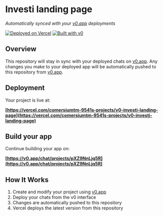 # Investi landing page

*Automatically synced with your [v0.app](https://v0.app) deployments*

[![Deployed on Vercel](https://img.shields.io/badge/Deployed%20on-Vercel-black?style=for-the-badge&logo=vercel)](https://vercel.com/comersiumtm-9541s-projects/v0-investi-landing-page)
[![Built with v0](https://img.shields.io/badge/Built%20with-v0.app-black?style=for-the-badge)](https://v0.app/chat/projects/pXZ9NnLjq5R)

## Overview

This repository will stay in sync with your deployed chats on [v0.app](https://v0.app).
Any changes you make to your deployed app will be automatically pushed to this repository from [v0.app](https://v0.app).

## Deployment

Your project is live at:

**[https://vercel.com/comersiumtm-9541s-projects/v0-investi-landing-page](https://vercel.com/comersiumtm-9541s-projects/v0-investi-landing-page)**

## Build your app

Continue building your app on:

**[https://v0.app/chat/projects/pXZ9NnLjq5R](https://v0.app/chat/projects/pXZ9NnLjq5R)**

## How It Works

1. Create and modify your project using [v0.app](https://v0.app)
2. Deploy your chats from the v0 interface
3. Changes are automatically pushed to this repository
4. Vercel deploys the latest version from this repository